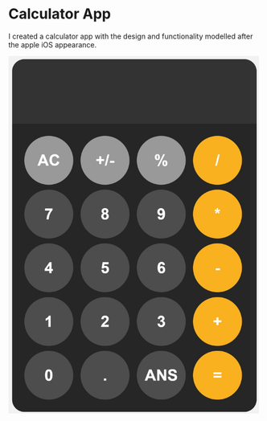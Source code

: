 # Calculator App

I created a calculator app with the design and functionality modelled after the apple iOS appearance.

<img width = "500" alt = "Screenshot" src = "screenshot.jpg">

